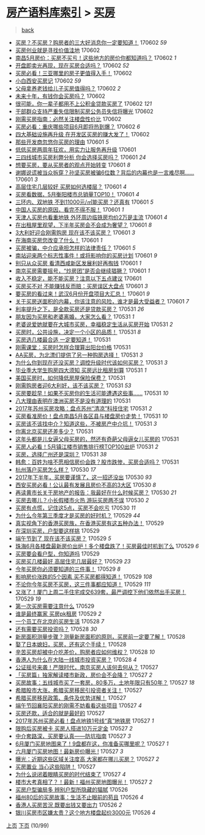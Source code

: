 [房产语料库索引](../../README.md)  > [买房](买房.md)
====
> [back](../README.md)

- [买房？不买房？购房者的三大好消息你一定要知道！](http://jkwz.applinzi.com/ittc/6974572831600804868.html#%E4%B9%B0%E6%88%BF%EF%BC%9F%E4%B8%8D%E4%B9%B0%E6%88%BF%EF%BC%9F%E8%B4%AD%E6%88%BF%E8%80%85%E7%9A%84%E4%B8%89%E5%A4%A7%E5%A5%BD%E6%B6%88%E6%81%AF%E4%BD%A0%E4%B8%80%E5%AE%9A%E8%A6%81%E7%9F%A5%E9%81%93%EF%BC%81) 170602 *59* 
- [买房创业就是寻找价值洼地](http://jkwz.applinzi.com/ittc/6974570576424207365.html#%E4%B9%B0%E6%88%BF%E5%88%9B%E4%B8%9A%E5%B0%B1%E6%98%AF%E5%AF%BB%E6%89%BE%E4%BB%B7%E5%80%BC%E6%B4%BC%E5%9C%B0) 170602  
- [南昌5月房价：买房不买亏！这些地方的房价你都知道吗？](http://jkwz.applinzi.com/ittc/6974560086637675525.html#%E5%8D%97%E6%98%8C5%E6%9C%88%E6%88%BF%E4%BB%B7%EF%BC%9A%E4%B9%B0%E6%88%BF%E4%B8%8D%E4%B9%B0%E4%BA%8F%EF%BC%81%E8%BF%99%E4%BA%9B%E5%9C%B0%E6%96%B9%E7%9A%84%E6%88%BF%E4%BB%B7%E4%BD%A0%E9%83%BD%E7%9F%A5%E9%81%93%E5%90%97%EF%BC%9F) 170602 *1* 
- [开盘即卖光再现，现在买房合适吗？](http://jkwz.applinzi.com/ittc/6974548593619764229.html#%E5%BC%80%E7%9B%98%E5%8D%B3%E5%8D%96%E5%85%89%E5%86%8D%E7%8E%B0%EF%BC%8C%E7%8E%B0%E5%9C%A8%E4%B9%B0%E6%88%BF%E5%90%88%E9%80%82%E5%90%97%EF%BC%9F) 170602 *52* 
- [买房必看！三亚哪里的房子更值得入手！](http://jkwz.applinzi.com/ittc/6974539628039111684.html#%E4%B9%B0%E6%88%BF%E5%BF%85%E7%9C%8B%EF%BC%81%E4%B8%89%E4%BA%9A%E5%93%AA%E9%87%8C%E7%9A%84%E6%88%BF%E5%AD%90%E6%9B%B4%E5%80%BC%E5%BE%97%E5%85%A5%E6%89%8B%EF%BC%81) 170602  
- [小白西安买房记](http://jkwz.applinzi.com/ittc/6974538393110184965.html#%E5%B0%8F%E7%99%BD%E8%A5%BF%E5%AE%89%E4%B9%B0%E6%88%BF%E8%AE%B0) 170602 *59* 
- [父母拿养老钱给儿子买房值得吗？](http://jkwz.applinzi.com/ittc/6974536494919189509.html#%E7%88%B6%E6%AF%8D%E6%8B%BF%E5%85%BB%E8%80%81%E9%92%B1%E7%BB%99%E5%84%BF%E5%AD%90%E4%B9%B0%E6%88%BF%E5%80%BC%E5%BE%97%E5%90%97%EF%BC%9F) 170602 *2* 
- [未来十年，有钱你会买房吗？](http://jkwz.applinzi.com/ittc/6974515510426207236.html#%E6%9C%AA%E6%9D%A5%E5%8D%81%E5%B9%B4%EF%BC%8C%E6%9C%89%E9%92%B1%E4%BD%A0%E4%BC%9A%E4%B9%B0%E6%88%BF%E5%90%97%EF%BC%9F) 170602  
- [很可能，你一辈子都用不上公积金贷款买房了](http://jkwz.applinzi.com/ittc/6974495895180542981.html#%E5%BE%88%E5%8F%AF%E8%83%BD%EF%BC%8C%E4%BD%A0%E4%B8%80%E8%BE%88%E5%AD%90%E9%83%BD%E7%94%A8%E4%B8%8D%E4%B8%8A%E5%85%AC%E7%A7%AF%E9%87%91%E8%B4%B7%E6%AC%BE%E4%B9%B0%E6%88%BF%E4%BA%86) 170602 *121* 
- [干部群众支持严重失信限制买房公务员失信将曝光](http://jkwz.applinzi.com/ittc/6974487133153657861.html#%E5%B9%B2%E9%83%A8%E7%BE%A4%E4%BC%97%E6%94%AF%E6%8C%81%E4%B8%A5%E9%87%8D%E5%A4%B1%E4%BF%A1%E9%99%90%E5%88%B6%E4%B9%B0%E6%88%BF%E5%85%AC%E5%8A%A1%E5%91%98%E5%A4%B1%E4%BF%A1%E5%B0%86%E6%9B%9D%E5%85%89) 170602  
- [刚需买房指南：必然关注楼盘性价比](http://jkwz.applinzi.com/ittc/6974472973997048837.html#%E5%88%9A%E9%9C%80%E4%B9%B0%E6%88%BF%E6%8C%87%E5%8D%97%EF%BC%9A%E5%BF%85%E7%84%B6%E5%85%B3%E6%B3%A8%E6%A5%BC%E7%9B%98%E6%80%A7%E4%BB%B7%E6%AF%94) 170602  
- [买房必看：重庆哪些项目6月即将热到爆？](http://jkwz.applinzi.com/ittc/6974466060408325124.html#%E4%B9%B0%E6%88%BF%E5%BF%85%E7%9C%8B%EF%BC%9A%E9%87%8D%E5%BA%86%E5%93%AA%E4%BA%9B%E9%A1%B9%E7%9B%AE6%E6%9C%88%E5%8D%B3%E5%B0%86%E7%83%AD%E5%88%B0%E7%88%86%EF%BC%9F) 170602 *6* 
- [四大基础设施再升级 在开发区买房的赚大发了！](http://jkwz.applinzi.com/ittc/6974352168210400260.html#%E5%9B%9B%E5%A4%A7%E5%9F%BA%E7%A1%80%E8%AE%BE%E6%96%BD%E5%86%8D%E5%8D%87%E7%BA%A7+%E5%9C%A8%E5%BC%80%E5%8F%91%E5%8C%BA%E4%B9%B0%E6%88%BF%E7%9A%84%E8%B5%9A%E5%A4%A7%E5%8F%91%E4%BA%86%EF%BC%81) 170602  
- [那些开发商忽悠你买房的理由](http://jkwz.applinzi.com/ittc/6974321227794482180.html#%E9%82%A3%E4%BA%9B%E5%BC%80%E5%8F%91%E5%95%86%E5%BF%BD%E6%82%A0%E4%BD%A0%E4%B9%B0%E6%88%BF%E7%9A%84%E7%90%86%E7%94%B1) 170601 *5* 
- [低低买房两周年狂欢，用实力让服务再升级](http://jkwz.applinzi.com/ittc/6974317195008934916.html#%E4%BD%8E%E4%BD%8E%E4%B9%B0%E6%88%BF%E4%B8%A4%E5%91%A8%E5%B9%B4%E7%8B%82%E6%AC%A2%EF%BC%8C%E7%94%A8%E5%AE%9E%E5%8A%9B%E8%AE%A9%E6%9C%8D%E5%8A%A1%E5%86%8D%E5%8D%87%E7%BA%A7) 170601  
- [三四线城市买房利弊分析 你会选择买房吗？](http://jkwz.applinzi.com/ittc/6974310398814585861.html#%E4%B8%89%E5%9B%9B%E7%BA%BF%E5%9F%8E%E5%B8%82%E4%B9%B0%E6%88%BF%E5%88%A9%E5%BC%8A%E5%88%86%E6%9E%90+%E4%BD%A0%E4%BC%9A%E9%80%89%E6%8B%A9%E4%B9%B0%E6%88%BF%E5%90%97%EF%BC%9F) 170601 *24* 
- [想要买房，要从买房者的观点开始转变](http://jkwz.applinzi.com/ittc/6974300092080063492.html#%E6%83%B3%E8%A6%81%E4%B9%B0%E6%88%BF%EF%BC%8C%E8%A6%81%E4%BB%8E%E4%B9%B0%E6%88%BF%E8%80%85%E7%9A%84%E8%A7%82%E7%82%B9%E5%BC%80%E5%A7%8B%E8%BD%AC%E5%8F%98) 170601 *8* 
- [谢娜说谎被当众拆穿？孙坚买房被骗6位数？背后的内幕也是一言难尽啊……](http://jkwz.applinzi.com/ittc/6974277066789749765.html#%E8%B0%A2%E5%A8%9C%E8%AF%B4%E8%B0%8E%E8%A2%AB%E5%BD%93%E4%BC%97%E6%8B%86%E7%A9%BF%EF%BC%9F%E5%AD%99%E5%9D%9A%E4%B9%B0%E6%88%BF%E8%A2%AB%E9%AA%976%E4%BD%8D%E6%95%B0%EF%BC%9F%E8%83%8C%E5%90%8E%E7%9A%84%E5%86%85%E5%B9%95%E4%B9%9F%E6%98%AF%E4%B8%80%E8%A8%80%E9%9A%BE%E5%B0%BD%E5%95%8A%E2%80%A6%E2%80%A6) 170601 *3* 
- [高层住宅几层较好 买房如何选楼层？](http://jkwz.applinzi.com/ittc/6974269333873099780.html#%E9%AB%98%E5%B1%82%E4%BD%8F%E5%AE%85%E5%87%A0%E5%B1%82%E8%BE%83%E5%A5%BD+%E4%B9%B0%E6%88%BF%E5%A6%82%E4%BD%95%E9%80%89%E6%A5%BC%E5%B1%82%EF%BC%9F) 170601 *4* 
- [买房看数据，5月衡阳楼市总销量TOP10！](http://jkwz.applinzi.com/ittc/6974259880029324292.html#%E4%B9%B0%E6%88%BF%E7%9C%8B%E6%95%B0%E6%8D%AE%EF%BC%8C5%E6%9C%88%E8%A1%A1%E9%98%B3%E6%A5%BC%E5%B8%82%E6%80%BB%E9%94%80%E9%87%8FTOP10%EF%BC%81) 170601 *4* 
- [三环内、双地铁 不到11000元/㎡能买房？还真有](http://jkwz.applinzi.com/ittc/6974253786301203460.html#%E4%B8%89%E7%8E%AF%E5%86%85%E3%80%81%E5%8F%8C%E5%9C%B0%E9%93%81+%E4%B8%8D%E5%88%B011000%E5%85%83%2F%E3%8E%A1%E8%83%BD%E4%B9%B0%E6%88%BF%EF%BC%9F%E8%BF%98%E7%9C%9F%E6%9C%89) 170601 *5* 
- [中国人买房的原因，看完不得不服！](http://jkwz.applinzi.com/ittc/6974252329409709060.html#%E4%B8%AD%E5%9B%BD%E4%BA%BA%E4%B9%B0%E6%88%BF%E7%9A%84%E5%8E%9F%E5%9B%A0%EF%BC%8C%E7%9C%8B%E5%AE%8C%E4%B8%8D%E5%BE%97%E4%B8%8D%E6%9C%8D%EF%BC%81) 170601 *1* 
- [天津人买房也看重地铁 外环周边临铁房均价2万是主流](http://jkwz.applinzi.com/ittc/6974244087770121220.html#%E5%A4%A9%E6%B4%A5%E4%BA%BA%E4%B9%B0%E6%88%BF%E4%B9%9F%E7%9C%8B%E9%87%8D%E5%9C%B0%E9%93%81+%E5%A4%96%E7%8E%AF%E5%91%A8%E8%BE%B9%E4%B8%B4%E9%93%81%E6%88%BF%E5%9D%87%E4%BB%B72%E4%B8%87%E6%98%AF%E4%B8%BB%E6%B5%81) 170601 *4* 
- [在出租屋里观望，下半年买房会不会成为奢望？](http://jkwz.applinzi.com/ittc/6974224025378096132.html#%E5%9C%A8%E5%87%BA%E7%A7%9F%E5%B1%8B%E9%87%8C%E8%A7%82%E6%9C%9B%EF%BC%8C%E4%B8%8B%E5%8D%8A%E5%B9%B4%E4%B9%B0%E6%88%BF%E4%BC%9A%E4%B8%8D%E4%BC%9A%E6%88%90%E4%B8%BA%E5%A5%A2%E6%9C%9B%EF%BC%9F) 170601 *8* 
- [3大利好迎合刚需购房 现在该不该买房？](http://jkwz.applinzi.com/ittc/6974218887120815108.html#3%E5%A4%A7%E5%88%A9%E5%A5%BD%E8%BF%8E%E5%90%88%E5%88%9A%E9%9C%80%E8%B4%AD%E6%88%BF+%E7%8E%B0%E5%9C%A8%E8%AF%A5%E4%B8%8D%E8%AF%A5%E4%B9%B0%E6%88%BF%EF%BC%9F) 170601 *3* 
- [在海南买房您改变了什么！](http://jkwz.applinzi.com/ittc/6974213392930702341.html#%E5%9C%A8%E6%B5%B7%E5%8D%97%E4%B9%B0%E6%88%BF%E6%82%A8%E6%94%B9%E5%8F%98%E4%BA%86%E4%BB%80%E4%B9%88%EF%BC%81) 170601 *1* 
- [买房被骗，中介应承担怎样的法律责任？](http://jkwz.applinzi.com/ittc/6974208934150669317.html#%E4%B9%B0%E6%88%BF%E8%A2%AB%E9%AA%97%EF%BC%8C%E4%B8%AD%E4%BB%8B%E5%BA%94%E6%89%BF%E6%8B%85%E6%80%8E%E6%A0%B7%E7%9A%84%E6%B3%95%E5%BE%8B%E8%B4%A3%E4%BB%BB%EF%BC%9F) 170601 *5* 
- [南站迎来两个标志性事件！或将影响你的买房计划](http://jkwz.applinzi.com/ittc/6974208225552368644.html#%E5%8D%97%E7%AB%99%E8%BF%8E%E6%9D%A5%E4%B8%A4%E4%B8%AA%E6%A0%87%E5%BF%97%E6%80%A7%E4%BA%8B%E4%BB%B6%EF%BC%81%E6%88%96%E5%B0%86%E5%BD%B1%E5%93%8D%E4%BD%A0%E7%9A%84%E4%B9%B0%E6%88%BF%E8%AE%A1%E5%88%92) 170601 *9* 
- [别只从众买房 看清西咸新区发展利好再掏钱](http://jkwz.applinzi.com/ittc/6974196285748806660.html#%E5%88%AB%E5%8F%AA%E4%BB%8E%E4%BC%97%E4%B9%B0%E6%88%BF+%E7%9C%8B%E6%B8%85%E8%A5%BF%E5%92%B8%E6%96%B0%E5%8C%BA%E5%8F%91%E5%B1%95%E5%88%A9%E5%A5%BD%E5%86%8D%E6%8E%8F%E9%92%B1) 170601 *1* 
- [南京买房需要摇号，“炒房团”是否会继续猖獗？](http://jkwz.applinzi.com/ittc/6974194282146563077.html#%E5%8D%97%E4%BA%AC%E4%B9%B0%E6%88%BF%E9%9C%80%E8%A6%81%E6%91%87%E5%8F%B7%EF%BC%8C%E2%80%9C%E7%82%92%E6%88%BF%E5%9B%A2%E2%80%9D%E6%98%AF%E5%90%A6%E4%BC%9A%E7%BB%A7%E7%BB%AD%E7%8C%96%E7%8D%97%EF%BC%9F) 170601 *1* 
- [收入不稳定，能不能买房？注意以下五点建议](http://jkwz.applinzi.com/ittc/6974146266932970500.html#%E6%94%B6%E5%85%A5%E4%B8%8D%E7%A8%B3%E5%AE%9A%EF%BC%8C%E8%83%BD%E4%B8%8D%E8%83%BD%E4%B9%B0%E6%88%BF%EF%BC%9F%E6%B3%A8%E6%84%8F%E4%BB%A5%E4%B8%8B%E4%BA%94%E7%82%B9%E5%BB%BA%E8%AE%AE) 170601  
- [买房买不对 不能赚钱反而赔：买房误区大盘点](http://jkwz.applinzi.com/ittc/6974143377833460740.html#%E4%B9%B0%E6%88%BF%E4%B9%B0%E4%B8%8D%E5%AF%B9+%E4%B8%8D%E8%83%BD%E8%B5%9A%E9%92%B1%E5%8F%8D%E8%80%8C%E8%B5%94%EF%BC%9A%E4%B9%B0%E6%88%BF%E8%AF%AF%E5%8C%BA%E5%A4%A7%E7%9B%98%E7%82%B9) 170601 *3* 
- [要买房的看过来！武汉6月份开盘项目大汇总！](http://jkwz.applinzi.com/ittc/6974074472272233477.html#%E8%A6%81%E4%B9%B0%E6%88%BF%E7%9A%84%E7%9C%8B%E8%BF%87%E6%9D%A5%EF%BC%81%E6%AD%A6%E6%B1%896%E6%9C%88%E4%BB%BD%E5%BC%80%E7%9B%98%E9%A1%B9%E7%9B%AE%E5%A4%A7%E6%B1%87%E6%80%BB%EF%BC%81) 170601 *9* 
- [关于买房送面积的内幕，你该注意的风险，谁才是最大受益者？](http://jkwz.applinzi.com/ittc/6973983556408706052.html#%E5%85%B3%E4%BA%8E%E4%B9%B0%E6%88%BF%E9%80%81%E9%9D%A2%E7%A7%AF%E7%9A%84%E5%86%85%E5%B9%95%EF%BC%8C%E4%BD%A0%E8%AF%A5%E6%B3%A8%E6%84%8F%E7%9A%84%E9%A3%8E%E9%99%A9%EF%BC%8C%E8%B0%81%E6%89%8D%E6%98%AF%E6%9C%80%E5%A4%A7%E5%8F%97%E7%9B%8A%E8%80%85%EF%BC%9F) 170601 *7* 
- [利率提升之下，是全款买房还是贷款买房？](http://jkwz.applinzi.com/ittc/6973969290272179205.html#%E5%88%A9%E7%8E%87%E6%8F%90%E5%8D%87%E4%B9%8B%E4%B8%8B%EF%BC%8C%E6%98%AF%E5%85%A8%E6%AC%BE%E4%B9%B0%E6%88%BF%E8%BF%98%E6%98%AF%E8%B4%B7%E6%AC%BE%E4%B9%B0%E6%88%BF%EF%BC%9F) 170531 *26* 
- [朋友因为买房和老婆离婚，大家怎么看？](http://jkwz.applinzi.com/ittc/6973959977386378244.html#%E6%9C%8B%E5%8F%8B%E5%9B%A0%E4%B8%BA%E4%B9%B0%E6%88%BF%E5%92%8C%E8%80%81%E5%A9%86%E7%A6%BB%E5%A9%9A%EF%BC%8C%E5%A4%A7%E5%AE%B6%E6%80%8E%E4%B9%88%E7%9C%8B%EF%BC%9F) 170531 *1* 
- [老婆说爱她就要在大城市买房，幸福稳定生活从买房开始](http://jkwz.applinzi.com/ittc/6973945469083321348.html#%E8%80%81%E5%A9%86%E8%AF%B4%E7%88%B1%E5%A5%B9%E5%B0%B1%E8%A6%81%E5%9C%A8%E5%A4%A7%E5%9F%8E%E5%B8%82%E4%B9%B0%E6%88%BF%EF%BC%8C%E5%B9%B8%E7%A6%8F%E7%A8%B3%E5%AE%9A%E7%94%9F%E6%B4%BB%E4%BB%8E%E4%B9%B0%E6%88%BF%E5%BC%80%E5%A7%8B) 170531 *2* 
- [买房时，公共设施，决定一个小区的品质！](http://jkwz.applinzi.com/ittc/6973933765108696068.html#%E4%B9%B0%E6%88%BF%E6%97%B6%EF%BC%8C%E5%85%AC%E5%85%B1%E8%AE%BE%E6%96%BD%EF%BC%8C%E5%86%B3%E5%AE%9A%E4%B8%80%E4%B8%AA%E5%B0%8F%E5%8C%BA%E7%9A%84%E5%93%81%E8%B4%A8%EF%BC%81) 170531 *8* 
- [买房选几楼最合适 一定要知道！](http://jkwz.applinzi.com/ittc/6973888014173340677.html#%E4%B9%B0%E6%88%BF%E9%80%89%E5%87%A0%E6%A5%BC%E6%9C%80%E5%90%88%E9%80%82+%E4%B8%80%E5%AE%9A%E8%A6%81%E7%9F%A5%E9%81%93%EF%BC%81) 170531  
- [刚需课堂：买房时怎样合理算出阳台价格](http://jkwz.applinzi.com/ittc/6973887977410266116.html#%E5%88%9A%E9%9C%80%E8%AF%BE%E5%A0%82%EF%BC%9A%E4%B9%B0%E6%88%BF%E6%97%B6%E6%80%8E%E6%A0%B7%E5%90%88%E7%90%86%E7%AE%97%E5%87%BA%E9%98%B3%E5%8F%B0%E4%BB%B7%E6%A0%BC) 170531  
- [AA买房，为北漂们提供了另一种购房选择！](http://jkwz.applinzi.com/ittc/6973885988827825156.html#AA%E4%B9%B0%E6%88%BF%EF%BC%8C%E4%B8%BA%E5%8C%97%E6%BC%82%E4%BB%AC%E6%8F%90%E4%BE%9B%E4%BA%86%E5%8F%A6%E4%B8%80%E7%A7%8D%E8%B4%AD%E6%88%BF%E9%80%89%E6%8B%A9%EF%BC%81) 170531 *3* 
- [为什么你到现在还没买房？调控升级时代该如何买房？](http://jkwz.applinzi.com/ittc/6973878141247292420.html#%E4%B8%BA%E4%BB%80%E4%B9%88%E4%BD%A0%E5%88%B0%E7%8E%B0%E5%9C%A8%E8%BF%98%E6%B2%A1%E4%B9%B0%E6%88%BF%EF%BC%9F%E8%B0%83%E6%8E%A7%E5%8D%87%E7%BA%A7%E6%97%B6%E4%BB%A3%E8%AF%A5%E5%A6%82%E4%BD%95%E4%B9%B0%E6%88%BF%EF%BC%9F) 170531 *3* 
- [毕业季大学生购房四大须知 买房远比租房划算](http://jkwz.applinzi.com/ittc/6973870676568966149.html#%E6%AF%95%E4%B8%9A%E5%AD%A3%E5%A4%A7%E5%AD%A6%E7%94%9F%E8%B4%AD%E6%88%BF%E5%9B%9B%E5%A4%A7%E9%A1%BB%E7%9F%A5+%E4%B9%B0%E6%88%BF%E8%BF%9C%E6%AF%94%E7%A7%9F%E6%88%BF%E5%88%92%E7%AE%97) 170531 *1* 
- [美国买房时，如何降低房屋保险保费？](http://jkwz.applinzi.com/ittc/6973858090679010308.html#%E7%BE%8E%E5%9B%BD%E4%B9%B0%E6%88%BF%E6%97%B6%EF%BC%8C%E5%A6%82%E4%BD%95%E9%99%8D%E4%BD%8E%E6%88%BF%E5%B1%8B%E4%BF%9D%E9%99%A9%E4%BF%9D%E8%B4%B9%EF%BC%9F) 170531  
- [刚需购房者迎6大利好，该不该买房？](http://jkwz.applinzi.com/ittc/6973857582136427525.html#%E5%88%9A%E9%9C%80%E8%B4%AD%E6%88%BF%E8%80%85%E8%BF%8E6%E5%A4%A7%E5%88%A9%E5%A5%BD%EF%BC%8C%E8%AF%A5%E4%B8%8D%E8%AF%A5%E4%B9%B0%E6%88%BF%EF%BC%9F) 170531 *53* 
- [买房要趁早！如果不买房你的生活可能遭遇这些事……](http://jkwz.applinzi.com/ittc/6973844081158390788.html#%E4%B9%B0%E6%88%BF%E8%A6%81%E8%B6%81%E6%97%A9%EF%BC%81%E5%A6%82%E6%9E%9C%E4%B8%8D%E4%B9%B0%E6%88%BF%E4%BD%A0%E7%9A%84%E7%94%9F%E6%B4%BB%E5%8F%AF%E8%83%BD%E9%81%AD%E9%81%87%E8%BF%99%E4%BA%9B%E4%BA%8B%E2%80%A6%E2%80%A6) 170531 *10* 
- [八大理由表明在澳洲买房不是没有道理的](http://jkwz.applinzi.com/ittc/6973841774261830660.html#%E5%85%AB%E5%A4%A7%E7%90%86%E7%94%B1%E8%A1%A8%E6%98%8E%E5%9C%A8%E6%BE%B3%E6%B4%B2%E4%B9%B0%E6%88%BF%E4%B8%8D%E6%98%AF%E6%B2%A1%E6%9C%89%E9%81%93%E7%90%86%E7%9A%84) 170531  
- [2017年苏州买房攻略：盘点苏州“清凉”科技住宅](http://jkwz.applinzi.com/ittc/6973840717418857476.html#2017%E5%B9%B4%E8%8B%8F%E5%B7%9E%E4%B9%B0%E6%88%BF%E6%94%BB%E7%95%A5%EF%BC%9A%E7%9B%98%E7%82%B9%E8%8B%8F%E5%B7%9E%E2%80%9C%E6%B8%85%E5%87%89%E2%80%9D%E7%A7%91%E6%8A%80%E4%BD%8F%E5%AE%85) 170531 *2* 
- [买房看准房价！盘点南昌5月各区县与楼盘房价走势！](http://jkwz.applinzi.com/ittc/6973825870878737413.html#%E4%B9%B0%E6%88%BF%E7%9C%8B%E5%87%86%E6%88%BF%E4%BB%B7%EF%BC%81%E7%9B%98%E7%82%B9%E5%8D%97%E6%98%8C5%E6%9C%88%E5%90%84%E5%8C%BA%E5%8E%BF%E4%B8%8E%E6%A5%BC%E7%9B%98%E6%88%BF%E4%BB%B7%E8%B5%B0%E5%8A%BF%EF%BC%81) 170531 *10* 
- [买房该不该找中介？知道这些，不被房产中介坑！](http://jkwz.applinzi.com/ittc/6973825923731162117.html#%E4%B9%B0%E6%88%BF%E8%AF%A5%E4%B8%8D%E8%AF%A5%E6%89%BE%E4%B8%AD%E4%BB%8B%EF%BC%9F%E7%9F%A5%E9%81%93%E8%BF%99%E4%BA%9B%EF%BC%8C%E4%B8%8D%E8%A2%AB%E6%88%BF%E4%BA%A7%E4%B8%AD%E4%BB%8B%E5%9D%91%EF%BC%81) 170531 *3* 
- [你离北京买房还差多少？](http://jkwz.applinzi.com/ittc/6973798536549237764.html#%E4%BD%A0%E7%A6%BB%E5%8C%97%E4%BA%AC%E4%B9%B0%E6%88%BF%E8%BF%98%E5%B7%AE%E5%A4%9A%E5%B0%91%EF%BC%9F) 170531  
- [这年头都是儿女逼父母买房的，然还有奇葩父母逼女儿买房的](http://jkwz.applinzi.com/ittc/6973793594576995332.html#%E8%BF%99%E5%B9%B4%E5%A4%B4%E9%83%BD%E6%98%AF%E5%84%BF%E5%A5%B3%E9%80%BC%E7%88%B6%E6%AF%8D%E4%B9%B0%E6%88%BF%E7%9A%84%EF%BC%8C%E7%84%B6%E8%BF%98%E6%9C%89%E5%A5%87%E8%91%A9%E7%88%B6%E6%AF%8D%E9%80%BC%E5%A5%B3%E5%84%BF%E4%B9%B0%E6%88%BF%E7%9A%84) 170531  
- [买房人必看！5月镇江楼市销售排行榜TOP100出炉](http://jkwz.applinzi.com/ittc/6973762993522213892.html#%E4%B9%B0%E6%88%BF%E4%BA%BA%E5%BF%85%E7%9C%8B%EF%BC%815%E6%9C%88%E9%95%87%E6%B1%9F%E6%A5%BC%E5%B8%82%E9%94%80%E5%94%AE%E6%8E%92%E8%A1%8C%E6%A6%9CTOP100%E5%87%BA%E7%82%89) 170531 *2* 
- [买房，选择广州还是深圳？](http://jkwz.applinzi.com/ittc/6973755463324664836.html#%E4%B9%B0%E6%88%BF%EF%BC%8C%E9%80%89%E6%8B%A9%E5%B9%BF%E5%B7%9E%E8%BF%98%E6%98%AF%E6%B7%B1%E5%9C%B3%EF%BC%9F) 170531 *38* 
- [韩愈：百姓为啥不愿相信房价会跌？股市跌惨，买房合适吗？](http://jkwz.applinzi.com/ittc/6973751505432609796.html#%E9%9F%A9%E6%84%88%EF%BC%9A%E7%99%BE%E5%A7%93%E4%B8%BA%E5%95%A5%E4%B8%8D%E6%84%BF%E7%9B%B8%E4%BF%A1%E6%88%BF%E4%BB%B7%E4%BC%9A%E8%B7%8C%EF%BC%9F%E8%82%A1%E5%B8%82%E8%B7%8C%E6%83%A8%EF%BC%8C%E4%B9%B0%E6%88%BF%E5%90%88%E9%80%82%E5%90%97%EF%BC%9F) 170531  
- [杭州落户买房怎么样？](http://jkwz.applinzi.com/ittc/6973532841580168197.html#%E6%9D%AD%E5%B7%9E%E8%90%BD%E6%88%B7%E4%B9%B0%E6%88%BF%E6%80%8E%E4%B9%88%E6%A0%B7%EF%BC%9F) 170530 *17* 
- [2017年下半年，买房要谨慎了，这一招还没出](http://jkwz.applinzi.com/ittc/6973423156826997764.html#2017%E5%B9%B4%E4%B8%8B%E5%8D%8A%E5%B9%B4%EF%BC%8C%E4%B9%B0%E6%88%BF%E8%A6%81%E8%B0%A8%E6%85%8E%E4%BA%86%EF%BC%8C%E8%BF%99%E4%B8%80%E6%8B%9B%E8%BF%98%E6%B2%A1%E5%87%BA) 170530 *93* 
- [西安买房必看！公认最有发展且房价不高的3大区](http://jkwz.applinzi.com/ittc/6973392053328151557.html#%E8%A5%BF%E5%AE%89%E4%B9%B0%E6%88%BF%E5%BF%85%E7%9C%8B%EF%BC%81%E5%85%AC%E8%AE%A4%E6%9C%80%E6%9C%89%E5%8F%91%E5%B1%95%E4%B8%94%E6%88%BF%E4%BB%B7%E4%B8%8D%E9%AB%98%E7%9A%843%E5%A4%A7%E5%8C%BA) 170530 *8* 
- [再读黄市长关于房地产的报告：我最好在什么时候买房？](http://jkwz.applinzi.com/ittc/6973370263021290500.html#%E5%86%8D%E8%AF%BB%E9%BB%84%E5%B8%82%E9%95%BF%E5%85%B3%E4%BA%8E%E6%88%BF%E5%9C%B0%E4%BA%A7%E7%9A%84%E6%8A%A5%E5%91%8A%EF%BC%9A%E6%88%91%E6%9C%80%E5%A5%BD%E5%9C%A8%E4%BB%80%E4%B9%88%E6%97%B6%E5%80%99%E4%B9%B0%E6%88%BF%EF%BC%9F) 170530 *21* 
- [买房去哪儿？小长假楼市火热 游玩买房两不误](http://jkwz.applinzi.com/ittc/6973332292670850053.html#%E4%B9%B0%E6%88%BF%E5%8E%BB%E5%93%AA%E5%84%BF%EF%BC%9F%E5%B0%8F%E9%95%BF%E5%81%87%E6%A5%BC%E5%B8%82%E7%81%AB%E7%83%AD+%E6%B8%B8%E7%8E%A9%E4%B9%B0%E6%88%BF%E4%B8%A4%E4%B8%8D%E8%AF%AF) 170530 *2* 
- [买房有点慌，记住这5点，买房不会吃亏](http://jkwz.applinzi.com/ittc/6973190267619247109.html#%E4%B9%B0%E6%88%BF%E6%9C%89%E7%82%B9%E6%85%8C%EF%BC%8C%E8%AE%B0%E4%BD%8F%E8%BF%995%E7%82%B9%EF%BC%8C%E4%B9%B0%E6%88%BF%E4%B8%8D%E4%BC%9A%E5%90%83%E4%BA%8F) 170530 *11* 
- [为什么今年第三季度才是买房的好时机？](http://jkwz.applinzi.com/ittc/6973230796767757316.html#%E4%B8%BA%E4%BB%80%E4%B9%88%E4%BB%8A%E5%B9%B4%E7%AC%AC%E4%B8%89%E5%AD%A3%E5%BA%A6%E6%89%8D%E6%98%AF%E4%B9%B0%E6%88%BF%E7%9A%84%E5%A5%BD%E6%97%B6%E6%9C%BA%EF%BC%9F) 170529 *44* 
- [真实视角下的香港买房族，在香港买房有这五种办法！](http://jkwz.applinzi.com/ittc/6973221905493394437.html#%E7%9C%9F%E5%AE%9E%E8%A7%86%E8%A7%92%E4%B8%8B%E7%9A%84%E9%A6%99%E6%B8%AF%E4%B9%B0%E6%88%BF%E6%97%8F%EF%BC%8C%E5%9C%A8%E9%A6%99%E6%B8%AF%E4%B9%B0%E6%88%BF%E6%9C%89%E8%BF%99%E4%BA%94%E7%A7%8D%E5%8A%9E%E6%B3%95%EF%BC%81) 170529  
- [在深圳买房，户型要这样挑](http://jkwz.applinzi.com/ittc/6973220338958599172.html#%E5%9C%A8%E6%B7%B1%E5%9C%B3%E4%B9%B0%E6%88%BF%EF%BC%8C%E6%88%B7%E5%9E%8B%E8%A6%81%E8%BF%99%E6%A0%B7%E6%8C%91) 170529  
- [端午节到了 现在该不该买房？](http://jkwz.applinzi.com/ittc/6973208887757898757.html#%E7%AB%AF%E5%8D%88%E8%8A%82%E5%88%B0%E4%BA%86+%E7%8E%B0%E5%9C%A8%E8%AF%A5%E4%B8%8D%E8%AF%A5%E4%B9%B0%E6%88%BF%EF%BC%9F) 170529 *5* 
- [珠海6月各楼盘最新房价出炉！多个楼盘跌了！买房最佳时机到了么](http://jkwz.applinzi.com/ittc/6973159713133822981.html#%E7%8F%A0%E6%B5%B76%E6%9C%88%E5%90%84%E6%A5%BC%E7%9B%98%E6%9C%80%E6%96%B0%E6%88%BF%E4%BB%B7%E5%87%BA%E7%82%89%EF%BC%81%E5%A4%9A%E4%B8%AA%E6%A5%BC%E7%9B%98%E8%B7%8C%E4%BA%86%EF%BC%81%E4%B9%B0%E6%88%BF%E6%9C%80%E4%BD%B3%E6%97%B6%E6%9C%BA%E5%88%B0%E4%BA%86%E4%B9%88) 170529 *6* 
- [买房要会看户型，你知道吗](http://jkwz.applinzi.com/ittc/6973115776847315972.html#%E4%B9%B0%E6%88%BF%E8%A6%81%E4%BC%9A%E7%9C%8B%E6%88%B7%E5%9E%8B%EF%BC%8C%E4%BD%A0%E7%9F%A5%E9%81%93%E5%90%97) 170529  
- [买房买几楼最好 高层住宅几层最好？](http://jkwz.applinzi.com/ittc/6973096530863981573.html#%E4%B9%B0%E6%88%BF%E4%B9%B0%E5%87%A0%E6%A5%BC%E6%9C%80%E5%A5%BD+%E9%AB%98%E5%B1%82%E4%BD%8F%E5%AE%85%E5%87%A0%E5%B1%82%E6%9C%80%E5%A5%BD%EF%BC%9F) 170529 *23* 
- [今年买房你必须要知道的三件事！](http://jkwz.applinzi.com/ittc/6973056276090061828.html#%E4%BB%8A%E5%B9%B4%E4%B9%B0%E6%88%BF%E4%BD%A0%E5%BF%85%E9%A1%BB%E8%A6%81%E7%9F%A5%E9%81%93%E7%9A%84%E4%B8%89%E4%BB%B6%E4%BA%8B%EF%BC%81) 170529 *8* 
- [影响房价涨跌的5个因素 买不买房都得知道！](http://jkwz.applinzi.com/ittc/6973046257680385028.html#%E5%BD%B1%E5%93%8D%E6%88%BF%E4%BB%B7%E6%B6%A8%E8%B7%8C%E7%9A%845%E4%B8%AA%E5%9B%A0%E7%B4%A0+%E4%B9%B0%E4%B8%8D%E4%B9%B0%E6%88%BF%E9%83%BD%E5%BE%97%E7%9F%A5%E9%81%93%EF%BC%81) 170529 *108* 
- [不论你今年买房不买房，这三件事都应知道！](http://jkwz.applinzi.com/ittc/6972032919949280260.html#%E4%B8%8D%E8%AE%BA%E4%BD%A0%E4%BB%8A%E5%B9%B4%E4%B9%B0%E6%88%BF%E4%B8%8D%E4%B9%B0%E6%88%BF%EF%BC%8C%E8%BF%99%E4%B8%89%E4%BB%B6%E4%BA%8B%E9%83%BD%E5%BA%94%E7%9F%A5%E9%81%93%EF%BC%81) 170529 *111* 
- [又涨了！厦门上周二手住宅成交639套，最严调控下他们依然出手买房！](http://jkwz.applinzi.com/ittc/6973042380302189573.html#%E5%8F%88%E6%B6%A8%E4%BA%86%EF%BC%81%E5%8E%A6%E9%97%A8%E4%B8%8A%E5%91%A8%E4%BA%8C%E6%89%8B%E4%BD%8F%E5%AE%85%E6%88%90%E4%BA%A4639%E5%A5%97%EF%BC%8C%E6%9C%80%E4%B8%A5%E8%B0%83%E6%8E%A7%E4%B8%8B%E4%BB%96%E4%BB%AC%E4%BE%9D%E7%84%B6%E5%87%BA%E6%89%8B%E4%B9%B0%E6%88%BF%EF%BC%81) 170529 *19* 
- [第一次买房需要注意什么](http://jkwz.applinzi.com/ittc/6973017327602762757.html#%E7%AC%AC%E4%B8%80%E6%AC%A1%E4%B9%B0%E6%88%BF%E9%9C%80%E8%A6%81%E6%B3%A8%E6%84%8F%E4%BB%80%E4%B9%88) 170529  
- [谁是最终赢家 买房pk租房](http://jkwz.applinzi.com/ittc/6972666924973425668.html#%E8%B0%81%E6%98%AF%E6%9C%80%E7%BB%88%E8%B5%A2%E5%AE%B6+%E4%B9%B0%E6%88%BFpk%E7%A7%9F%E6%88%BF) 170529 *2* 
- [一个员工在北京的买房生活](http://jkwz.applinzi.com/ittc/6972852435902006276.html#%E4%B8%80%E4%B8%AA%E5%91%98%E5%B7%A5%E5%9C%A8%E5%8C%97%E4%BA%AC%E7%9A%84%E4%B9%B0%E6%88%BF%E7%94%9F%E6%B4%BB) 170528 *7* 
- [还有需要买房投资吗？](http://jkwz.applinzi.com/ittc/6972841642204595205.html#%E8%BF%98%E6%9C%89%E9%9C%80%E8%A6%81%E4%B9%B0%E6%88%BF%E6%8A%95%E8%B5%84%E5%90%97%EF%BC%9F) 170528 *30* 
- [新房面积测量步骤？测量新房面积的原则，买房前一定要了解！](http://jkwz.applinzi.com/ittc/6972818925992543237.html#%E6%96%B0%E6%88%BF%E9%9D%A2%E7%A7%AF%E6%B5%8B%E9%87%8F%E6%AD%A5%E9%AA%A4%EF%BC%9F%E6%B5%8B%E9%87%8F%E6%96%B0%E6%88%BF%E9%9D%A2%E7%A7%AF%E7%9A%84%E5%8E%9F%E5%88%99%EF%BC%8C%E4%B9%B0%E6%88%BF%E5%89%8D%E4%B8%80%E5%AE%9A%E8%A6%81%E4%BA%86%E8%A7%A3%EF%BC%81) 170528  
- [娶了日本媳妇，买房，还有这个手续！](http://jkwz.applinzi.com/ittc/6972815914398385156.html#%E5%A8%B6%E4%BA%86%E6%97%A5%E6%9C%AC%E5%AA%B3%E5%A6%87%EF%BC%8C%E4%B9%B0%E6%88%BF%EF%BC%8C%E8%BF%98%E6%9C%89%E8%BF%99%E4%B8%AA%E6%89%8B%E7%BB%AD%EF%BC%81) 170528  
- [辛苦买房却被中介吃差价，购房者应如何维权？](http://jkwz.applinzi.com/ittc/6972686419389580293.html#%E8%BE%9B%E8%8B%A6%E4%B9%B0%E6%88%BF%E5%8D%B4%E8%A2%AB%E4%B8%AD%E4%BB%8B%E5%90%83%E5%B7%AE%E4%BB%B7%EF%BC%8C%E8%B4%AD%E6%88%BF%E8%80%85%E5%BA%94%E5%A6%82%E4%BD%95%E7%BB%B4%E6%9D%83%EF%BC%9F) 170528 *10* 
- [香港人为什么在大陆一线城市投资买房？](http://jkwz.applinzi.com/ittc/6972669589023360005.html#%E9%A6%99%E6%B8%AF%E4%BA%BA%E4%B8%BA%E4%BB%80%E4%B9%88%E5%9C%A8%E5%A4%A7%E9%99%86%E4%B8%80%E7%BA%BF%E5%9F%8E%E5%B8%82%E6%8A%95%E8%B5%84%E4%B9%B0%E6%88%BF%EF%BC%9F) 170528 *4* 
- [公证摇号来袭！严限时代，南京买房人该何去何从？](http://jkwz.applinzi.com/ittc/6972482138615055364.html#%E5%85%AC%E8%AF%81%E6%91%87%E5%8F%B7%E6%9D%A5%E8%A2%AD%EF%BC%81%E4%B8%A5%E9%99%90%E6%97%B6%E4%BB%A3%EF%BC%8C%E5%8D%97%E4%BA%AC%E4%B9%B0%E6%88%BF%E4%BA%BA%E8%AF%A5%E4%BD%95%E5%8E%BB%E4%BD%95%E4%BB%8E%EF%BC%9F) 170527  
- [「买房篇」独家解读楼市新政，房价会不会降？](http://jkwz.applinzi.com/ittc/6972464397992592389.html#%E3%80%8C%E4%B9%B0%E6%88%BF%E7%AF%87%E3%80%8D%E7%8B%AC%E5%AE%B6%E8%A7%A3%E8%AF%BB%E6%A5%BC%E5%B8%82%E6%96%B0%E6%94%BF%EF%BC%8C%E6%88%BF%E4%BB%B7%E4%BC%9A%E4%B8%8D%E4%BC%9A%E9%99%8D%EF%BC%9F) 170527 *2* 
- [买房故事：五线城市买了一套房，80多万，土地年限只有50年？](http://jkwz.applinzi.com/ittc/6972398049564296197.html#%E4%B9%B0%E6%88%BF%E6%95%85%E4%BA%8B%EF%BC%9A%E4%BA%94%E7%BA%BF%E5%9F%8E%E5%B8%82%E4%B9%B0%E4%BA%86%E4%B8%80%E5%A5%97%E6%88%BF%EF%BC%8C80%E5%A4%9A%E4%B8%87%EF%BC%8C%E5%9C%9F%E5%9C%B0%E5%B9%B4%E9%99%90%E5%8F%AA%E6%9C%8950%E5%B9%B4%EF%BC%9F) 170527 *18* 
- [希腊股市大涨，希腊买房移民引投资者关注！](http://jkwz.applinzi.com/ittc/6972336195710223364.html#%E5%B8%8C%E8%85%8A%E8%82%A1%E5%B8%82%E5%A4%A7%E6%B6%A8%EF%BC%8C%E5%B8%8C%E8%85%8A%E4%B9%B0%E6%88%BF%E7%A7%BB%E6%B0%91%E5%BC%95%E6%8A%95%E8%B5%84%E8%80%85%E5%85%B3%E6%B3%A8%EF%BC%81) 170527  
- [希腊买房移民政策、条件及优势详解！](http://jkwz.applinzi.com/ittc/6972334681168020485.html#%E5%B8%8C%E8%85%8A%E4%B9%B0%E6%88%BF%E7%A7%BB%E6%B0%91%E6%94%BF%E7%AD%96%E3%80%81%E6%9D%A1%E4%BB%B6%E5%8F%8A%E4%BC%98%E5%8A%BF%E8%AF%A6%E8%A7%A3%EF%BC%81) 170527  
- [端午节回襄阳买房的刚需不妨看看这些项目](http://jkwz.applinzi.com/ittc/6972371941351490564.html#%E7%AB%AF%E5%8D%88%E8%8A%82%E5%9B%9E%E8%A5%84%E9%98%B3%E4%B9%B0%E6%88%BF%E7%9A%84%E5%88%9A%E9%9C%80%E4%B8%8D%E5%A6%A8%E7%9C%8B%E7%9C%8B%E8%BF%99%E4%BA%9B%E9%A1%B9%E7%9B%AE) 170527 *4* 
- [买房还款，适合的就是最好的](http://jkwz.applinzi.com/ittc/6972363467339072516.html#%E4%B9%B0%E6%88%BF%E8%BF%98%E6%AC%BE%EF%BC%8C%E9%80%82%E5%90%88%E7%9A%84%E5%B0%B1%E6%98%AF%E6%9C%80%E5%A5%BD%E7%9A%84) 170527  
- [2017年苏州买房必看！盘点地铁1号线“真”地铁房](http://jkwz.applinzi.com/ittc/6972294064270476292.html#2017%E5%B9%B4%E8%8B%8F%E5%B7%9E%E4%B9%B0%E6%88%BF%E5%BF%85%E7%9C%8B%EF%BC%81%E7%9B%98%E7%82%B9%E5%9C%B0%E9%93%811%E5%8F%B7%E7%BA%BF%E2%80%9C%E7%9C%9F%E2%80%9D%E5%9C%B0%E9%93%81%E6%88%BF) 170527 *1* 
- [限购后买房被卡 买房人搭进10万元定金](http://jkwz.applinzi.com/ittc/6972290233646187524.html#%E9%99%90%E8%B4%AD%E5%90%8E%E4%B9%B0%E6%88%BF%E8%A2%AB%E5%8D%A1+%E4%B9%B0%E6%88%BF%E4%BA%BA%E6%90%AD%E8%BF%9B10%E4%B8%87%E5%85%83%E5%AE%9A%E9%87%91) 170527 *2* 
- [中介套路深，买房要认真——防坑指南](http://jkwz.applinzi.com/ittc/6972284865083868164.html#%E4%B8%AD%E4%BB%8B%E5%A5%97%E8%B7%AF%E6%B7%B1%EF%BC%8C%E4%B9%B0%E6%88%BF%E8%A6%81%E8%AE%A4%E7%9C%9F%E2%80%94%E2%80%94%E9%98%B2%E5%9D%91%E6%8C%87%E5%8D%97) 170527 *3* 
- [6月厦门买房地图来了！9盘都在这，你准备买哪里呢？](http://jkwz.applinzi.com/ittc/6972271626568598533.html#6%E6%9C%88%E5%8E%A6%E9%97%A8%E4%B9%B0%E6%88%BF%E5%9C%B0%E5%9B%BE%E6%9D%A5%E4%BA%86%EF%BC%819%E7%9B%98%E9%83%BD%E5%9C%A8%E8%BF%99%EF%BC%8C%E4%BD%A0%E5%87%86%E5%A4%87%E4%B9%B0%E5%93%AA%E9%87%8C%E5%91%A2%EF%BC%9F) 170527 *1* 
- [六月厦门买房地图！最新房价曝光 !](http://jkwz.applinzi.com/ittc/6972269239984456708.html#%E5%85%AD%E6%9C%88%E5%8E%A6%E9%97%A8%E4%B9%B0%E6%88%BF%E5%9C%B0%E5%9B%BE%EF%BC%81%E6%9C%80%E6%96%B0%E6%88%BF%E4%BB%B7%E6%9B%9D%E5%85%89+%21) 170527 *3* 
- [曝光：近期这些区域关注度高 大家都在哪儿买房？](http://jkwz.applinzi.com/ittc/6972265795546514437.html#%E6%9B%9D%E5%85%89%EF%BC%9A%E8%BF%91%E6%9C%9F%E8%BF%99%E4%BA%9B%E5%8C%BA%E5%9F%9F%E5%85%B3%E6%B3%A8%E5%BA%A6%E9%AB%98+%E5%A4%A7%E5%AE%B6%E9%83%BD%E5%9C%A8%E5%93%AA%E5%84%BF%E4%B9%B0%E6%88%BF%EF%BC%9F) 170527 *2* 
- [买房置业 当心这些陷阱！](http://jkwz.applinzi.com/ittc/6972264673066877956.html#%E4%B9%B0%E6%88%BF%E7%BD%AE%E4%B8%9A+%E5%BD%93%E5%BF%83%E8%BF%99%E4%BA%9B%E9%99%B7%E9%98%B1%EF%BC%81) 170527  
- [为什么说闭着眼睛买房的时代结束了](http://jkwz.applinzi.com/ittc/6972263745483965445.html#%E4%B8%BA%E4%BB%80%E4%B9%88%E8%AF%B4%E9%97%AD%E7%9D%80%E7%9C%BC%E7%9D%9B%E4%B9%B0%E6%88%BF%E7%9A%84%E6%97%B6%E4%BB%A3%E7%BB%93%E6%9D%9F%E4%BA%86) 170527 *4* 
- [楼市大考真相了？！最新！福州买房地图曝光！](http://jkwz.applinzi.com/ittc/6972259723033183237.html#%E6%A5%BC%E5%B8%82%E5%A4%A7%E8%80%83%E7%9C%9F%E7%9B%B8%E4%BA%86%EF%BC%9F%EF%BC%81%E6%9C%80%E6%96%B0%EF%BC%81%E7%A6%8F%E5%B7%9E%E4%B9%B0%E6%88%BF%E5%9C%B0%E5%9B%BE%E6%9B%9D%E5%85%89%EF%BC%81) 170527 *2* 
- [买房户型骗局多 辨别户型所隐藏的猫腻](http://jkwz.applinzi.com/ittc/6972057765219402756.html#%E4%B9%B0%E6%88%BF%E6%88%B7%E5%9E%8B%E9%AA%97%E5%B1%80%E5%A4%9A+%E8%BE%A8%E5%88%AB%E6%88%B7%E5%9E%8B%E6%89%80%E9%9A%90%E8%97%8F%E7%9A%84%E7%8C%AB%E8%85%BB) 170526  
- [福州80后的买房故事：生活不止眼前的苟且](http://jkwz.applinzi.com/ittc/6972041025601143812.html#%E7%A6%8F%E5%B7%9E80%E5%90%8E%E7%9A%84%E4%B9%B0%E6%88%BF%E6%95%85%E4%BA%8B%EF%BC%9A%E7%94%9F%E6%B4%BB%E4%B8%8D%E6%AD%A2%E7%9C%BC%E5%89%8D%E7%9A%84%E8%8B%9F%E4%B8%94) 170526 *4* 
- [香港人买房苦況 既要出钱又要出力](http://jkwz.applinzi.com/ittc/6972039019910136837.html#%E9%A6%99%E6%B8%AF%E4%BA%BA%E4%B9%B0%E6%88%BF%E8%8B%A6%E6%B3%81+%E6%97%A2%E8%A6%81%E5%87%BA%E9%92%B1%E5%8F%88%E8%A6%81%E5%87%BA%E5%8A%9B) 170526 *2* 
- [银川买房市区嫌太贵？这个地方楼盘起价3000元](http://jkwz.applinzi.com/ittc/6972038228398834693.html#%E9%93%B6%E5%B7%9D%E4%B9%B0%E6%88%BF%E5%B8%82%E5%8C%BA%E5%AB%8C%E5%A4%AA%E8%B4%B5%EF%BC%9F%E8%BF%99%E4%B8%AA%E5%9C%B0%E6%96%B9%E6%A5%BC%E7%9B%98%E8%B5%B7%E4%BB%B73000%E5%85%83) 170526 *4* 


 [上页](买房11.md) [下页](买房9.md)          (10/99)